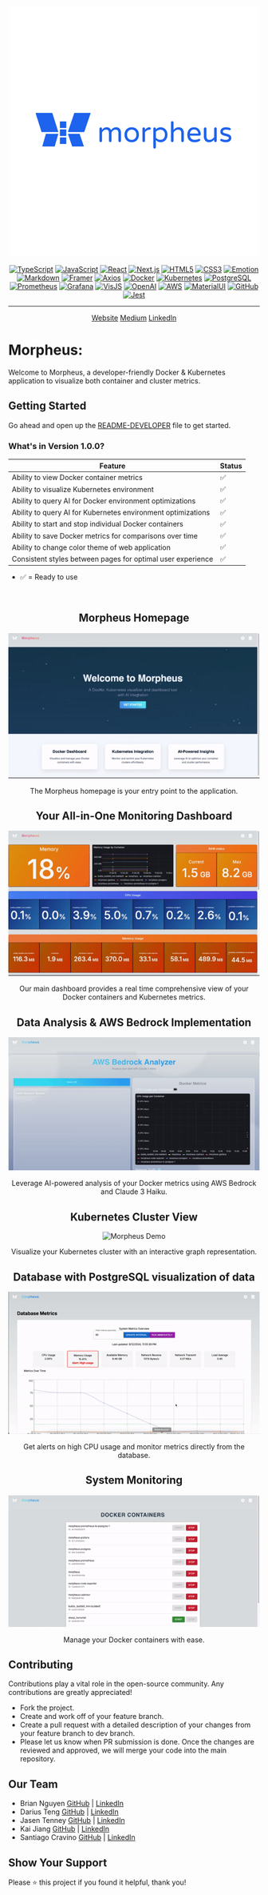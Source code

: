 <div align="center">

![Logo](docs/morpheus_logo.png)

[![TypeScript](https://img.shields.io/badge/typescript-blue?style=for-the-badge&logo=typescript&logoColor=white)](https://www.typescriptlang.org/)
[![JavaScript](https://img.shields.io/badge/javascript-yellow?style=for-the-badge&logo=javascript&logoColor=white)](https://www.javascript.com/)
[![React](https://img.shields.io/badge/react-%234E9FF9?style=for-the-badge&logo=react&logoColor=white)](https://reactjs.org/)
[![Next.js](https://img.shields.io/badge/next.js-373747?style=for-the-badge&logo=next.js&logoColor=white)](https://nextjs.org/)
[![HTML5](https://img.shields.io/badge/HTML5-E34F26?style=for-the-badge&logo=html5&logoColor=white)](https://developer.mozilla.org/en-US/docs/Web/HTML)
[![CSS3](https://img.shields.io/badge/CSS3-1572B6?style=for-the-badge&logo=css3&logoColor=white)](https://developer.mozilla.org/en-US/docs/Web/CSS)
[![Emotion](https://img.shields.io/badge/emotion-%23FF6384?style=for-the-badge&logo=tailwindcss&logoColor=white)](https://emotion.sh/)
[![Markdown](https://img.shields.io/badge/markdown-E34F26?style=for-the-badge&logo=markdown&logoColor=white)](https://www.markdownguide.org/)
[![Framer](https://img.shields.io/badge/framer%20motion-E731BE?style=for-the-badge&logo=framer&logoColor=white)](https://www.framer.com/motion/)
[![Axios](https://img.shields.io/badge/axios-6D45E7?style=for-the-badge&logo=axios&logoColor=white)](https://axios-http.com/)
[![Docker](https://img.shields.io/badge/docker-%232496ED?style=for-the-badge&logo=docker&logoColor=white)](https://www.docker.com/)
[![Kubernetes](https://img.shields.io/badge/kubernetes-%23326CE5?style=for-the-badge&logo=kubernetes&logoColor=white)](https://kubernetes.io/)
[![PostgreSQL](https://img.shields.io/badge/postgresql-blue?style=for-the-badge&logo=postgresql&logoColor=white)](https://www.postgresql.org/)
[![Prometheus](https://img.shields.io/badge/prometheus-%23E6522C?style=for-the-badge&logo=prometheus&logoColor=white)](https://prometheus.io/)
[![Grafana](https://img.shields.io/badge/grafana-%23F46800?style=for-the-badge&logo=grafana&logoColor=white)](https://grafana.com/)
[![VisJS](https://img.shields.io/badge/vis.js-green?style=for-the-badge&logo=framework&logoColor=white)](https://visjs.org/)
[![OpenAI](https://img.shields.io/badge/openai-green?style=for-the-badge&logo=openai&logoColor=white)](https://openai.com/)
[![AWS](https://img.shields.io/badge/aws%20bedrock-yellow?style=for-the-badge&logo=amazonwebservices&logoColor=white)](https://aws.amazon.com/)
[![MaterialUI](https://img.shields.io/badge/Material%20UI-007FFF?style=for-the-badge&logo=mui&logoColor=white)](https://mui.com/)
[![GitHub](https://img.shields.io/badge/github-373747?style=for-the-badge&logo=github&logoColor=white)](https://github.com/oslabs-beta/Morpheus)
[![Jest](https://img.shields.io/badge/-jest-%23C21325?style=for-the-badge&logo=jest&logoColor=white)](https://jestjs.io/)

---

<p align="center" style="font-size: 1em">
<a name="website" href="https://oslabs-beta.github.io/MorpheusLanding/">Website</a>
<a name="medium" href="https://medium.com/@snc100/morpheus-your-all-in-one-monitoring-solution-695995a756f2">Medium</a>
<a name="linkedin" href="">LinkedIn</a>
</p>
</div>

# Morpheus:

Welcome to Morpheus, a developer-friendly Docker & Kubernetes application to visualize both container and cluster metrics.

## Getting Started

Go ahead and open up the [README-DEVELOPER](https://github.com/oslabs-beta/Morpheus/blob/dev/DEV_README.md) file to get started.

### What's in Version 1.0.0?

| Feature                                                      | Status |
| ------------------------------------------------------------ | ------ |
| Ability to view Docker container metrics                     | ✅     |
| Ability to visualize Kubernetes environment                  | ✅     |
| Ability to query AI for Docker environment optimizations     | ✅     |
| Ability to query AI for Kubernetes environment optimizations | ✅     |
| Ability to start and stop individual Docker containers       | ✅     |
| Ability to save Docker metrics for comparisons over time     | ✅     |
| Ability to change color theme of web application             | ✅     |
| Consistent styles between pages for optimal user experience  | ✅     |

- ✅ = Ready to use
<br />
<div align="center">

## Morpheus Homepage

![Morpheus Demo](docs/morpheus_demo2.gif)

The Morpheus homepage is your entry point to the application.

## Your All-in-One Monitoring Dashboard

![Morpheus Demo](docs/morpheus_demo1.gif)

Our main dashboard provides a real time comprehensive view of your Docker containers and Kubernetes metrics.

## Data Analysis & AWS Bedrock Implementation

![Morpheus Demo](docs/morpheus_demo6.gif)

Leverage AI-powered analysis of your Docker metrics using AWS Bedrock and Claude 3 Haiku.

## Kubernetes Cluster View

![Morpheus Demo](docs/morpheus_demo4.gif)

Visualize your Kubernetes cluster with an interactive graph representation.

## Database with PostgreSQL visualization of data

![Morpheus Demo](docs/morpheus_demo8.gif)

Get alerts on high CPU usage and monitor metrics directly from the database.

## System Monitoring

![Morpheus Demo](docs/morpheus_demo5.gif)

Manage your Docker containers with ease.

</div>

## Contributing

Contributions play a vital role in the open-source community. Any contributions are greatly appreciated!

- Fork the project.
- Create and work off of your feature branch.
- Create a pull request with a detailed description of your changes from your feature branch to dev branch.
- Please let us know when PR submission is done. Once the changes are reviewed and approved, we will merge your code into the main repository.

## Our Team

- Brian Nguyen [GitHub](https://github.com/BrianNguyen2323) | [LinkedIn](https://www.linkedin.com/in/ngynbrian/)
- Darius Teng [GitHub](https://github.com/dariusteng) | [LinkedIn]()
- Jasen Tenney [GitHub](https://github.com/jntenney) | [LinkedIn](https://www.linkedin.com/in/jasentenney/)
- Kai Jiang [GitHub](https://github.com/kaij6) | [LinkedIn](https://www.linkedin.com/in/kai-jiang-9545a3295/)
- Santiago Cravino [GitHub](https://github.com/cravinos) | [LinkedIn](https://www.linkedin.com/in/santiago-cravino/)

## Show Your Support

Please ⭐️ this project if you found it helpful, thank you!
<br />
